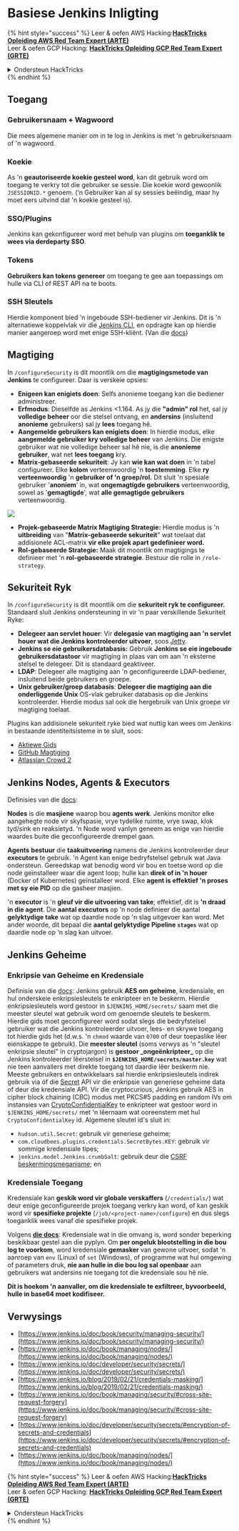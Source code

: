 # Basiese Jenkins Inligting

{% hint style="success" %}
Leer & oefen AWS Hacking:<img src="../../.gitbook/assets/image (1) (1) (1).png" alt="" data-size="line">[**HackTricks Opleiding AWS Red Team Expert (ARTE)**](https://training.hacktricks.xyz/courses/arte)<img src="../../.gitbook/assets/image (1) (1) (1).png" alt="" data-size="line">\
Leer & oefen GCP Hacking: <img src="../../.gitbook/assets/image (2).png" alt="" data-size="line">[**HackTricks Opleiding GCP Red Team Expert (GRTE)**<img src="../../.gitbook/assets/image (2).png" alt="" data-size="line">](https://training.hacktricks.xyz/courses/grte)

<details>

<summary>Ondersteun HackTricks</summary>

* Kyk na die [**subskripsie planne**](https://github.com/sponsors/carlospolop)!
* **Sluit aan by die** 💬 [**Discord groep**](https://discord.gg/hRep4RUj7f) of die [**telegram groep**](https://t.me/peass) of **volg** ons op **Twitter** 🐦 [**@hacktricks\_live**](https://twitter.com/hacktricks_live)**.**
* **Deel hacking truuks deur PRs in te dien na die** [**HackTricks**](https://github.com/carlospolop/hacktricks) en [**HackTricks Cloud**](https://github.com/carlospolop/hacktricks-cloud) github repos.

</details>
{% endhint %}

## Toegang

### Gebruikersnaam + Wagwoord

Die mees algemene manier om in te log in Jenkins is met 'n gebruikersnaam of 'n wagwoord.

### Koekie

As 'n **geautoriseerde koekie gesteel word**, kan dit gebruik word om toegang te verkry tot die gebruiker se sessie. Die koekie word gewoonlik `JSESSIONID.*` genoem. (‘n Gebruiker kan al sy sessies beëindig, maar hy moet eers uitvind dat 'n koekie gesteel is).

### SSO/Plugins

Jenkins kan gekonfigureer word met behulp van plugins om **toeganklik te wees via derdeparty SSO**.

### Tokens

**Gebruikers kan tokens genereer** om toegang te gee aan toepassings om hulle via CLI of REST API na te boots.

### SSH Sleutels

Hierdie komponent bied 'n ingeboude SSH-bediener vir Jenkins. Dit is 'n alternatiewe koppelvlak vir die [Jenkins CLI](https://www.jenkins.io/doc/book/managing/cli/), en opdragte kan op hierdie manier aangeroep word met enige SSH-kliënt. (Van die [docs](https://plugins.jenkins.io/sshd/))

## Magtiging

In `/configureSecurity` is dit moontlik om die **magtigingsmetode van Jenkins** te configureer. Daar is verskeie opsies:

* **Enigeen kan enigiets doen**: Selfs anonieme toegang kan die bediener administreer.
* **Erfmodus**: Dieselfde as Jenkins <1.164. As jy die **"admin" rol** het, sal jy **volledige beheer** oor die stelsel ontvang, en **andersins** (insluitend **anonieme** gebruikers) sal jy **lees** toegang hê.
* **Aangemelde gebruikers kan enigiets doen**: In hierdie modus, elke **aangemelde gebruiker kry volledige beheer** van Jenkins. Die enigste gebruiker wat nie volledige beheer sal hê nie, is die **anonieme gebruiker**, wat net **lees toegang** kry.
* **Matrix-gebaseerde sekuriteit**: Jy kan **wie kan wat doen** in 'n tabel configureer. Elke **kolom** verteenwoordig 'n **toestemming**. Elke **ry** **verteenwoordig** 'n **gebruiker of 'n groep/rol.** Dit sluit 'n spesiale gebruiker '**anoniem**' in, wat **ongemagtigde gebruikers** verteenwoordig, sowel as '**gemagtigde**', wat **alle gemagtigde gebruikers** verteenwoordig.

![](<../../.gitbook/assets/image (149).png>)

* **Projek-gebaseerde Matrix Magtiging Strategie:** Hierdie modus is 'n **uitbreiding** van "**Matrix-gebaseerde sekuriteit**" wat toelaat dat addisionele ACL-matrix **vir elke projek apart gedefinieer word.**
* **Rol-gebaseerde Strategie:** Maak dit moontlik om magtigings te definieer met 'n **rol-gebaseerde strategie**. Bestuur die rolle in `/role-strategy`.

## **Sekuriteit Ryk**

In `/configureSecurity` is dit moontlik om die **sekuriteit ryk te configureer.** Standaard sluit Jenkins ondersteuning in vir 'n paar verskillende Sekuriteit Ryke:

* **Delegeer aan servlet houer**: Vir **delegasie van magtiging aan 'n servlet houer wat die Jenkins kontroleerder uitvoer**, soos [Jetty](https://www.eclipse.org/jetty/).
* **Jenkins se eie gebruikersdatabasis:** Gebruik **Jenkins se eie ingeboude gebruikersdatastoor** vir magtiging in plaas van om aan 'n eksterne stelsel te delegeer. Dit is standaard geaktiveer.
* **LDAP**: Delegeer alle magtiging aan 'n geconfigureerde LDAP-bediener, insluitend beide gebruikers en groepe.
* **Unix gebruiker/groep databasis**: **Delegeer die magtiging aan die onderliggende Unix** OS-vlak gebruiker databasis op die Jenkins kontroleerder. Hierdie modus sal ook die hergebruik van Unix groepe vir magtiging toelaat.

Plugins kan addisionele sekuriteit ryke bied wat nuttig kan wees om Jenkins in bestaande identiteitsisteme in te sluit, soos:

* [Aktiewe Gids](https://plugins.jenkins.io/active-directory)
* [GitHub Magtiging](https://plugins.jenkins.io/github-oauth)
* [Atlassian Crowd 2](https://plugins.jenkins.io/crowd2)

## Jenkins Nodes, Agents & Executors

Definisies van die [docs](https://www.jenkins.io/doc/book/managing/nodes/):

**Nodes** is die **masjiene** waarop bou **agents werk**. Jenkins monitor elke aangehegte node vir skyfspasie, vrye tydelike ruimte, vrye swap, klok tyd/sink en reaksietyd. 'n Node word vanlyn geneem as enige van hierdie waardes buite die geconfigureerde drempel gaan.

**Agents** **bestuur** die **taakuitvoering** namens die Jenkins kontroleerder deur **executors** te gebruik. 'n Agent kan enige bedryfstelsel gebruik wat Java ondersteun. Gereedskap wat benodig word vir bou en toetse word op die node geïnstalleer waar die agent loop; hulle kan **direk of in 'n houer** (Docker of Kubernetes) geïnstalleer word. Elke **agent is effektief 'n proses met sy eie PID** op die gasheer masjien.

'n **executor** is 'n **gleuf vir die uitvoering van take**; effektief, dit is **'n draad in die agent**. Die **aantal executors** op 'n node definieer die aantal **gelyktydige take** wat op daardie node op 'n slag uitgevoer kan word. Met ander woorde, dit bepaal die **aantal gelyktydige Pipeline `stages`** wat op daardie node op 'n slag kan uitvoer.

## Jenkins Geheime

### Enkripsie van Geheime en Kredensiale

Definisie van die [docs](https://www.jenkins.io/doc/developer/security/secrets/#encryption-of-secrets-and-credentials): Jenkins gebruik **AES om geheime**, kredensiale, en hul onderskeie enkripsiesleutels te enkripteer en te beskerm. Hierdie enkripsiesleutels word gestoor in `$JENKINS_HOME/secrets/` saam met die meester sleutel wat gebruik word om genoemde sleutels te beskerm. Hierdie gids moet geconfigureer word sodat slegs die bedryfstelsel gebruiker wat die Jenkins kontroleerder uitvoer, lees- en skrywe toegang tot hierdie gids het (d.w.s. 'n `chmod` waarde van `0700` of deur toepaslike lêer eienskappe te gebruik). Die **meester sleutel** (soms verwys as 'n "sleutel enkripsie sleutel" in cryptojargon) is **gestoor \_ongeënkripteer\_** op die Jenkins kontroleerder lêerstelsel in **`$JENKINS_HOME/secrets/master.key`** wat nie teen aanvallers met direkte toegang tot daardie lêer beskerm nie. Meeste gebruikers en ontwikkelaars sal hierdie enkripsiesleutels indirek gebruik via óf die [Secret](https://javadoc.jenkins.io/byShortName/Secret) API vir die enkripsie van generiese geheime data of deur die kredensiale API. Vir die cryptocurious, Jenkins gebruik AES in cipher block chaining (CBC) modus met PKCS#5 padding en random IVs om instansies van [CryptoConfidentialKey](https://javadoc.jenkins.io/byShortName/CryptoConfidentialKey) te enkripteer wat gestoor word in `$JENKINS_HOME/secrets/` met 'n lêernaam wat ooreenstem met hul `CryptoConfidentialKey` id. Algemene sleutel id's sluit in:

* `hudson.util.Secret`: gebruik vir generiese geheime;
* `com.cloudbees.plugins.credentials.SecretBytes.KEY`: gebruik vir sommige kredensiale tipes;
* `jenkins.model.Jenkins.crumbSalt`: gebruik deur die [CSRF beskermingsmeganisme](https://www.jenkins.io/doc/book/managing/security/#cross-site-request-forgery); en

### Kredensiale Toegang

Kredensiale kan **geskik word vir globale verskaffers** (`/credentials/`) wat deur enige geconfigureerde projek toegang verkry kan word, of kan geskik word vir **spesifieke projekte** (`/job/<project-name>/configure`) en dus slegs toeganklik wees vanaf die spesifieke projek.

Volgens [**die docs**](https://www.jenkins.io/blog/2019/02/21/credentials-masking/): Kredensiale wat in die omvang is, word sonder beperking beskikbaar gestel aan die pyplyn. Om **per ongeluk blootstelling in die bou log te voorkom**, word kredensiale **gemasker** van gewone uitvoer, sodat 'n aanroep van `env` (Linux) of `set` (Windows), of programme wat hul omgewing of parameters druk, **nie aan hulle in die bou log sal openbaar** aan gebruikers wat andersins nie toegang tot die kredensiale sou hê nie.

**Dit is hoekom 'n aanvaller, om die kredensiale te exfiltreer, byvoorbeeld, hulle in base64 moet kodifiseer.**

## Verwysings

* [https://www.jenkins.io/doc/book/security/managing-security/](https://www.jenkins.io/doc/book/security/managing-security/)
* [https://www.jenkins.io/doc/book/managing/nodes/](https://www.jenkins.io/doc/book/managing/nodes/)
* [https://www.jenkins.io/doc/developer/security/secrets/](https://www.jenkins.io/doc/developer/security/secrets/)
* [https://www.jenkins.io/blog/2019/02/21/credentials-masking/](https://www.jenkins.io/blog/2019/02/21/credentials-masking/)
* [https://www.jenkins.io/doc/book/managing/security/#cross-site-request-forgery](https://www.jenkins.io/doc/book/managing/security/#cross-site-request-forgery)
* [https://www.jenkins.io/doc/developer/security/secrets/#encryption-of-secrets-and-credentials](https://www.jenkins.io/doc/developer/security/secrets/#encryption-of-secrets-and-credentials)
* [https://www.jenkins.io/doc/book/managing/nodes/](https://www.jenkins.io/doc/book/managing/nodes/)

{% hint style="success" %}
Leer & oefen AWS Hacking:<img src="../../.gitbook/assets/image (1) (1) (1).png" alt="" data-size="line">[**HackTricks Opleiding AWS Red Team Expert (ARTE)**](https://training.hacktricks.xyz/courses/arte)<img src="../../.gitbook/assets/image (1) (1) (1).png" alt="" data-size="line">\
Leer & oefen GCP Hacking: <img src="../../.gitbook/assets/image (2).png" alt="" data-size="line">[**HackTricks Opleiding GCP Red Team Expert (GRTE)**<img src="../../.gitbook/assets/image (2).png" alt="" data-size="line">](https://training.hacktricks.xyz/courses/grte)

<details>

<summary>Ondersteun HackTricks</summary>

* Kyk na die [**subskripsie planne**](https://github.com/sponsors/carlospolop)!
* **Sluit aan by die** 💬 [**Discord groep**](https://discord.gg/hRep4RUj7f) of die [**telegram groep**](https://t.me/peass) of **volg** ons op **Twitter** 🐦 [**@hacktricks\_live**](https://twitter.com/hacktricks_live)**.**
* **Deel hacking truuks deur PRs in te dien na die** [**HackTricks**](https://github.com/carlospolop/hacktricks) en [**HackTricks Cloud**](https://github.com/carlospolop/hacktricks-cloud) github repos.

</details>
{% endhint %}
